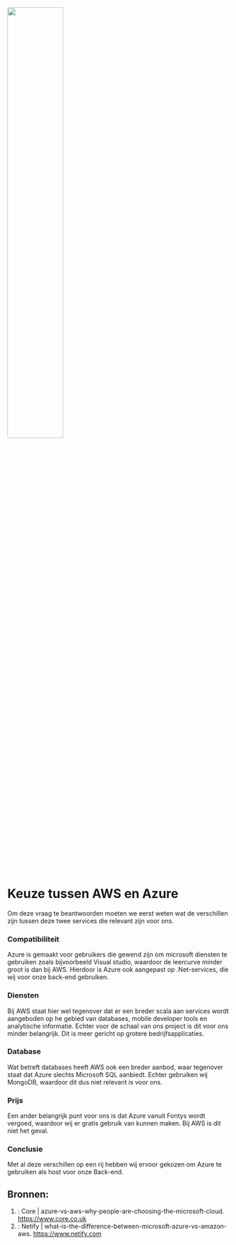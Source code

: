   
<img src="https://assets.intersystems.com/dims4/default/2ef84bc/2147483647/strip/false/crop/473x266+154+0/resize/1200x675!/quality/90/?url=http%3A%2F%2Finter-systems-brightspot.s3.amazonaws.com%2Fe4%2Fe5%2Fc7728ffb4f60964a6e7d089905f0%2Fazure-logo-large.jpg" width="50%"/>

# Keuze tussen AWS en Azure

Om deze vraag te beantwoorden moeten we eerst weten wat de verschillen zijn tussen deze twee services die relevant zijn voor ons. 

### Compatibiliteit

Azure is gemaakt voor gebruikers die gewend zijn om microsoft diensten te gebruiken zoals bijvoorbeeld Visual studio, waardoor de leercurve minder groot is dan bij AWS. Hierdoor is Azure ook aangepast op .Net-services, die wij voor onze back-end gebruiken. 

### Diensten

Bij AWS staat hier wel tegenover dat er een breder scala aan services wordt aangeboden op he gebied van databases, mobile developer tools en analytische informatie. Echter voor de schaal van ons project is dit voor ons minder belangrijk. Dit is meer gericht op grotere bedrijfsapplicaties.

### Database

Wat betreft databases heeft AWS ook een breder aanbod, waar tegenover staat dat Azure slechts Microsoft SQL aanbiedt. Echter gebruiken wij MongoDB, waardoor dit dus niet relevant is voor ons.

### Prijs

Een ander belangrijk punt voor ons is dat Azure vanuit Fontys wordt vergoed, waardoor wij er gratis gebruik van kunnen maken. Bij AWS is dit niet het geval.

### Conclusie

Met al deze verschillen op een rij hebben wij ervoor gekozen om Azure te gebruiken als host voor onze Back-end.

## Bronnen:

1. : Core |  azure-vs-aws-why-people-are-choosing-the-microsoft-cloud. https://www.core.co.uk
2. : Netify | what-is-the-difference-between-microsoft-azure-vs-amazon-aws. https://www.netify.com
